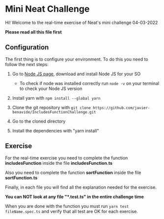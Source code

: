 # Mini Neat Challenge

Hi! Welcome to the real-time exercise of Neat's mini challenge 04-03-2022

**Please read all this file first**

## Configuration

The first thing is to configure your environment. To do this you need to follow the next steps:

1. Go to [Node JS page](https://nodejs.org/es/), download and install Node JS for your SO
    - To check if node was installed correctly run `node -v` on your terminal to check your Node JS version

2. Install yarn with `npm install --global yarn` 

3. Clone the git repository with `git clone https://github.com/javier-benavide/IncludesFunctionChallenge.git`

4. Go to the cloned directory

5. Install the dependencies with "yarn install"

## Exercise

For the real-time exercise you need to complete the function **includesFunction** inside the file **includesFunction.ts**

Also you need to complete the function **sortFunction** inside the file **sortFunction.ts**

Finally, in each file you will find all the explanation needed for the exercise.

**You can NOT look at any file "*.test.ts" in the entire challenge time**

When you are done with the function you must run `yarn test fileName.spec.ts` and verify that all test are OK for each exercise.

